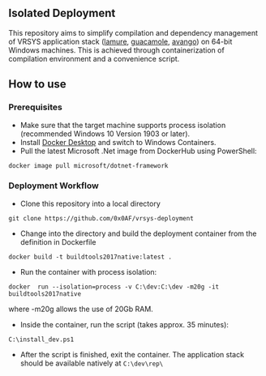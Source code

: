 ## Isolated Deployment

This repository aims to simplify compilation and dependency management of VRSYS application stack ([lamure](https://github.com/vrsys/lamure), [guacamole](https://github.com/vrsys/guacamole), [avango](https://github.com/vrsys/avango)) on 64-bit Windows machines.
This is achieved through containerization of compilation environment and a convenience script.

## How to use

### Prerequisites

- Make sure that the target machine supports process isolation (recommended Windows 10 Version 1903 or later).
- Install [Docker Desktop](https://www.docker.com/products/docker-desktop) and switch to Windows Containers.
- Pull the latest Microsoft .Net image from DockerHub using PowerShell:

```docker image pull microsoft/dotnet-framework```

### Deployment Workflow

- Clone this repository into a local directory

```git clone https://github.com/0x0AF/vrsys-deployment```

- Change into the directory and build the deployment container from the definition in Dockerfile

```docker build -t buildtools2017native:latest .```

- Run the container with process isolation:

```docker  run --isolation=process -v C:\dev:C:\dev -m20g -it buildtools2017native```

where -m20g allows the use of 20Gb RAM.

- Inside the container, run the script (takes approx. 35 minutes):

```C:\install_dev.ps1```

- After the script is finished, exit the container. The application stack should be available natively at ```C:\dev\rep\```